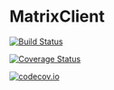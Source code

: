 # MatrixClient

[![Build Status](https://travis-ci.org/Non-jedi/MatrixClient.jl.svg?branch=master)](https://travis-ci.org/Non-jedi/MatrixClient.jl)

[![Coverage Status](https://coveralls.io/repos/Non-jedi/MatrixClient.jl/badge.svg?branch=master&service=github)](https://coveralls.io/github/Non-jedi/MatrixClient.jl?branch=master)

[![codecov.io](http://codecov.io/github/Non-jedi/MatrixClient.jl/coverage.svg?branch=master)](http://codecov.io/github/Non-jedi/MatrixClient.jl?branch=master)
